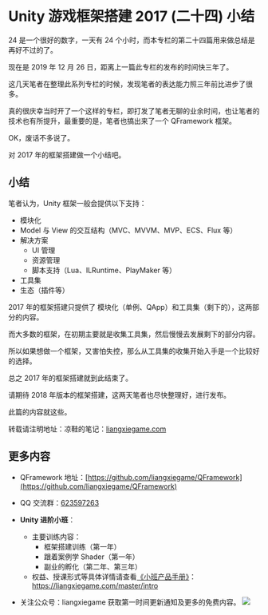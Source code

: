 # Unity 游戏框架搭建 2017 (二十四) 小结
24 是一个很好的数字，一天有 24 个小时，而本专栏的第二十四篇用来做总结是再好不过的了。

现在是 2019 年 12 月 26 日，距离上一篇此专栏的发布的时间快三年了。

这几天笔者在整理此系列专栏的时候，发现笔者的表达能力照三年前比进步了很多。

真的很庆幸当时开了一个这样的专栏，即打发了笔者无聊的业余时间，也让笔者的技术也有所提升，最重要的是，笔者也搞出来了一个 QFramework 框架。

OK，废话不多说了。

对 2017 年的框架搭建做一个小结吧。

## 小结
笔者认为，Unity 框架一般会提供以下支持：
* 模块化
* Model 与 View 的交互结构（MVC、MVVM、MVP、ECS、Flux 等）
* 解决方案
  * UI 管理
  * 资源管理
  * 脚本支持（Lua、ILRuntime、PlayMaker 等）
* 工具集
* 生态（插件等）

2017 年的框架搭建只提供了 模块化（单例、QApp）和工具集（剩下的），这两部分的内容。

而大多数的框架，在初期主要就是收集工具集，然后慢慢去发展剩下的部分内容。

所以如果想做一个框架，又害怕失控，那么从工具集的收集开始入手是一个比较好的选择。

总之 2017 年的框架搭建就到此结束了。

请期待 2018 年版本的框架搭建，这两天笔者也尽快整理好，进行发布。

此篇的内容就这些。

转载请注明地址：凉鞋的笔记：[liangxiegame.com](http://liangxiegame.com)

## 更多内容
* QFramework 地址：[https://github.com/liangxiegame/QFramework](https://github.com/liangxiegame/QFramework)
* QQ 交流群：[623597263](http://shang.qq.com/wpa/qunwpa?idkey=706b8eef0fff3fe4be9ce27c8702ad7d8cc1bceabe3b7c0430ec9559b3a9ce66)
* **Unity 进阶小班**：
    * 主要训练内容：
        * 框架搭建训练（第一年）
        * 跟着案例学 Shader（第一年）
        * 副业的孵化（第二年、第三年）
    * 权益、授课形式等具体详情请查看[《小班产品手册》](https://liangxiegame.com/master/intro)：https://liangxiegame.com/master/intro

* 关注公众号：liangxiegame 获取第一时间更新通知及更多的免费内容。
![](http://file.liangxiegame.com/38eccb55-40b2-4845-93d6-f5fb50ff9492.png)